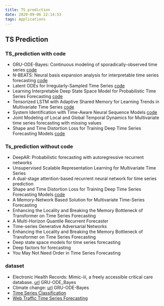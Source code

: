 ```yaml
---
title: TS prediction
date: 2020-09-06 22:14:53
tags: Applications
---
```


## TS Prediction

### TS_prediction with code

- GRU-ODE-Bayes: Continuous modeling of sporadically-observed time series [code](https://github.com/edebrouwer/gru_ode_bayes)
- N-BEATS: Neural basis expansion analysis for interpretable time series forecasting [code](https://github.com/forecasts-and-nn/n-beats)
- Latent ODEs for Irregularly-Sampled Time Series [code](https://github.com/Ldhlwh/Latent-ODE)
- Learning Interpretable Deep State Space Model for Probabilistic Time Series Forecasting [code]()
- Tensorized LSTM with Adaptive Shared Memory for Learning Trends in Multivariate Time Series [code](https://github.com/DerronXu/DeepTrends/tree/master)
- System Identification with Time-Aware Neural Sequence Models [code](https://github.com/tdmeeste/TimeAwareRNN)
- Joint Modeling of Local and Global Temporal Dynamics for Multivariate time series forecasting with missing values
- Shape and Time Distortion Loss for Training Deep Time Series Forecasting Models [code](https://github.com/vincent-leguen/DILATE)

### Ts_prediction without code

- DeepAR: Probabilistic forecasting with autoregressive recurrent networks
- Unsupervised Scalable Representation Learning for Multivariate Time Series
- A dual-stage attention-based recurrent neural network for time series prediction
- Shape and Time Distortion Loss for Training Deep Time Series Forecasting Models [code](https://github.com/vincent-leguen/DILATE)
- A Memory-Network Based Solution for Multivariate Time-Series Forecasting
- Enhancing the Locality and Breaking the Memory Bottleneck of Transformer on Time Series Forecasting
- A Multi-Horizon Quantile Recurrent Forecaster
- Time-series Generative Adversarial Networks
- Enhancing the Locality and Breaking the Memory Bottleneck of Transformer on Time Series Forecasting
- Deep state space models for time series forecasting
- Deep factors for forecasting
- You May Not Need Order in Time Series Forecasting

### dataset

- Electronic Health Records: Mimic-iii, a freely accessible critical care database.   [url](https://mimic.physionet.org/gettingstarted/access/)  GRU-ODE_Bayes
- Climate change: [url](https://cdiac.ess-dive.lbl.gov/epubs/ndp/ushcn/daily_doc.html) GRU-ODE-Bayes
- [Time Series Classification](https://www.cs.ucr.edu/~eamonn/time_series_data/)
- [Web Traffic Time Series Forecasting](https://www.kaggle.com/c/web-traffic-time-series-forecasting/data)







